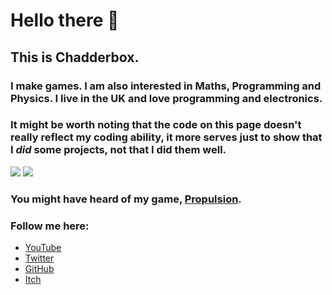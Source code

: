 # Hello there 👋

## This is Chadderbox.

### I make games. I am also interested in Maths, Programming and Physics. I live in the UK and love programming and electronics.
### It might be worth noting that the code on this page doesn't really reflect my coding ability, it more serves just to show that I *did* some projects, not that I did them well.

[![](https://github-readme-stats.vercel.app/api?username=Ceebox)](#)
[![](https://github-readme-stats.vercel.app/api/top-langs/?username=ceebox&layout=compact)](#)

### You might have heard of my game, [Propulsion](https://bit.ly/PropulsionSteam).

### Follow me here:  

- [YouTube](https://www.youtube.com/chadderbox/)
- [Twitter](https://twitter.com/ChadderboxYT)
- [GitHub](https://github.com/Ceebox)
- [Itch](https:/chadderbox.itch.io)
